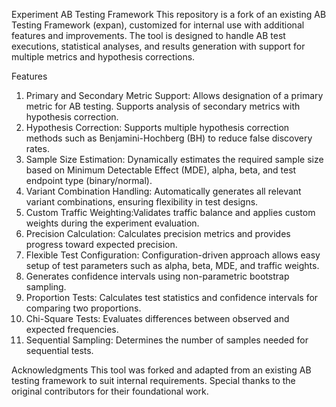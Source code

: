 Experiment AB Testing Framework
This repository is a fork of an existing AB Testing Framework (expan), customized for internal use with additional features and improvements. The tool is designed to handle AB test executions, statistical analyses, and results generation with support for multiple metrics and hypothesis corrections.

Features
1. Primary and Secondary Metric Support: Allows designation of a primary metric for AB testing. Supports analysis of secondary metrics with hypothesis correction.
2. Hypothesis Correction: Supports multiple hypothesis correction methods such as Benjamini-Hochberg (BH) to reduce false discovery rates.
3. Sample Size Estimation: Dynamically estimates the required sample size based on Minimum Detectable Effect (MDE), alpha, beta, and test endpoint type (binary/normal).
4. Variant Combination Handling: Automatically generates all relevant variant combinations, ensuring flexibility in test designs.
5. Custom Traffic Weighting:Validates traffic balance and applies custom weights during the experiment evaluation.
6. Precision Calculation: Calculates precision metrics and provides progress toward expected precision.
7. Flexible Test Configuration: Configuration-driven approach allows easy setup of test parameters such as alpha, beta, MDE, and traffic weights.
8. Generates confidence intervals using non-parametric bootstrap sampling.
9. Proportion Tests: Calculates test statistics and confidence intervals for comparing two proportions.
10. Chi-Square Tests: Evaluates differences between observed and expected frequencies.
11. Sequential Sampling: Determines the number of samples needed for sequential tests.

Acknowledgments
This tool was forked and adapted from an existing AB testing framework to suit internal requirements. Special thanks to the original contributors for their foundational work.
